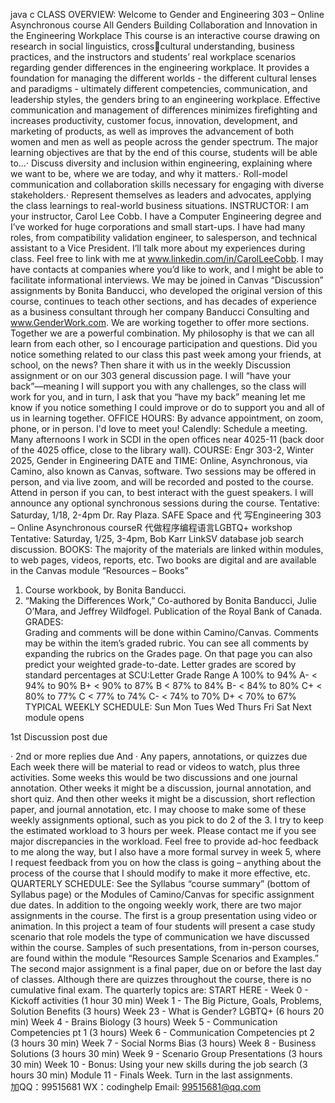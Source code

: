 java c
CLASS OVERVIEW: 
Welcome to Gender and Engineering 303 – Online Asynchronous course
All Genders Building Collaboration and Innovation in the Engineering Workplace
This course is an interactive course drawing on research in social linguistics, crosscultural understanding, business practices, and the instructors and students’ real workplace scenarios regarding gender differences in the engineering workplace.
It provides a foundation for managing the different worlds - the different cultural lenses and paradigms - ultimately different competencies, communication, and leadership styles, the genders bring to an engineering workplace.
Effective communication and management of differences minimizes firefighting and increases productivity, customer focus, innovation, development, and marketing of products, as well as improves the advancement of both women and men as well as people across the gender spectrum.
The major learning objectives are that by the end of this course, students will be able to…·   Discuss diversity and inclusion within engineering, explaining where we want to be, where we are today, and why it matters.·   Roll-model communication and collaboration skills necessary for engaging with diverse stakeholders.·   Represent themselves as leaders and advocates, applying the class learnings to real-world business situations.
INSTRUCTOR: 
I am your instructor, Carol Lee Cobb. I have a Computer Engineering degree and I’ve worked for huge corporations and small start-ups. I have had many roles, from compatibility validation engineer, to salesperson, and technical assistant to a Vice President. I’ll talk more about my experiences during class. Feel free to link with me at www.linkedin.com/in/CarolLeeCobb. I may have contacts at companies where you’d like to work, and I might be able to facilitate informational interviews.
We may be joined in Canvas “Discussion” assignments by Bonita Banducci, who developed the original version of this course, continues to teach other sections, and has decades of experience as a business consultant through her company Banducci Consulting and www.GenderWork.com. We are working together to offer more sections. Together we are a powerful combination.
My philosophy is that we can all learn from each other, so I encourage participation and questions. Did you notice something related to our class this past week among your friends, at school, on the news? Then share it with us in the weekly Discussion assignment or on our 303 general discussion page.
I will “have your back”—meaning I will support you with any challenges, so the class will work for you, and in turn, I ask that you “have my back” meaning let me know if you notice something I could improve or do to support you and all of us in learning together.
OFFICE HOURS: By advance appointment, on zoom, phone, or in person. I'd love to meet you!
Calendly: Schedule a meeting. 
Many afternoons I work in SCDI in the open offices near 4025-11 (back door of the 4025 office, close to the library wall).
COURSE: 
Engr 303-2, Winter 2025, Gender in Engineering
DATE and TIME: 
Online, Asynchronous, via Camino, also known as Canvas, software.
Two sessions may be offered in person, and via live zoom, and will be recorded and posted to the course. Attend in person if you can, to best interact with the guest speakers.
I will announce any optional synchronous sessions during the course.
Tentative: Saturday, 1/18, 2-4pm Dr. Ray Plaza. SAFE Space and 代 写Engineering 303 – Online Asynchronous courseR
代做程序编程语言LGBTQ+ workshop
Tentative: Saturday, 1/25, 3-4pm, Bob Karr LinkSV database  job search discussion.
BOOKS: 
The majority of the materials are linked within modules, to web pages, videos, reports, etc.
Two books are digital and are available in the Canvas module “Resources – Books”
1.   Course workbook, by Bonita Banducci.
2.   “Making the Differences Work,” Co-authored by Bonita Banducci, Julie O’Mara, and Jeffrey Wildfogel. Publication of the Royal Bank of Canada.
GRADES:  
Grading and comments will be done within Camino/Canvas. Comments may be within the item’s graded rubric. You can see all comments by expanding the rubrics on the Grades page. On that page you can also predict your weighted grade-to-date.
Letter grades are scored by standard percentages at SCU:Letter Grade Range 
A 
100% to 94% 
A- 
< 94% to 90% 
B+ 
< 90% to 87% 
B 
< 87% to 84% 
B- 
< 84% to 80% 
C+ 
< 80% to 77% 
C 
< 77% to 74% 
C- 
< 74% to 70% 
D+ 
< 70% to 67% 
TYPICAL WEEKLY SCHEDULE: 
Sun 
Mon 
Tues 
Wed 
Thurs 
Fri 
Sat 
Next module opens 


1st Discussion post due 

· 2nd or more replies due 
And · Any papers, annotations, or quizzes due 
Each week there will be material to read or videos to watch, plus three activities. Some weeks this would be two discussions and one journal annotation. Other weeks it might be a discussion, journal annotation, and short quiz. And then other weeks it might be a discussion, short reflection paper, and journal annotation, etc. I may choose to make some of these weekly assignments optional, such as you pick to do 2 of the 3.
I try to keep the estimated workload to 3 hours per week. Please contact me if you see major discrepancies in the workload. 
Feel free to provide ad-hoc feedback to me along the way, but I also have a more formal survey in week 5, where I request feedback from you on how the class is going – anything about the process of the course that I should modify to make it more effective, etc.
QUARTERLY SCHEDULE: 
See the Syllabus “course summary” (bottom of Syllabus page) or the Modules of Camino/Canvas for specific assignment due dates.
In addition to the ongoing weekly work, there are two major assignments in the course. The first is a group presentation using video or animation. In this project a team of four students will present a case study scenario that role models the type of communication we have discussed within the course. Samples of such presentations, from in-person courses, are found within the module “Resources Sample Scenarios and Examples.”
The second major assignment is a final paper, due on or before the last day of classes.
Although there are quizzes throughout the course, there is no cumulative final exam.
The quarterly topics are:
START HERE - Week 0 - Kickoff activities (1 hour 30 min)
Week 1 - The Big Picture, Goals, Problems,  Solution Benefits (3 hours)
Week 23 - What is Gender? LGBTQ+ (6 hours 20 min)
Week 4 - Brains  Biology (3 hours)
Week 5 - Communication Competencies pt 1 (3 hours)
Week 6 - Communication Competencies pt 2 (3 hours 30 min)
Week 7 - Social Norms  Bias (3 hours)
Week 8 - Business Solutions (3 hours 30 min)
Week 9 - Scenario Group Presentations (3 hours 30 min) 
Week 10 - Bonus: Using your new skills during the job search (3 hours 30 min)
Module 11 - Finals Week. Turn in the last assignments.         
加QQ：99515681  WX：codinghelp  Email: 99515681@qq.com
